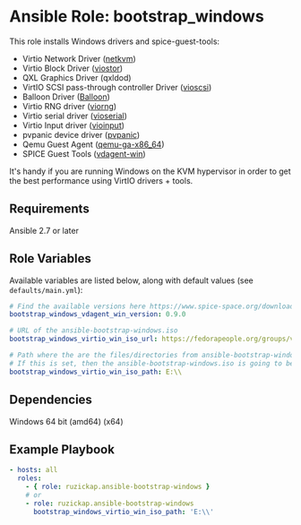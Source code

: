 # Ansible Role: bootstrap_windows

This role installs Windows drivers and spice-guest-tools:

* Virtio Network Driver ([netkvm](https://github.com/ansible-bootstrap-windows/kvm-guest-drivers-windows/tree/master/NetKVM))
* Virtio Block Driver ([viostor](https://github.com/ansible-bootstrap-windows/kvm-guest-drivers-windows/tree/master/viostor))
* QXL Graphics Driver (qxldod)
* VirtIO SCSI pass-through controller Driver ([vioscsi](https://github.com/ansible-bootstrap-windows/kvm-guest-drivers-windows/tree/master/vioscsi))
* Balloon Driver ([Balloon](https://github.com/ansible-bootstrap-windows/kvm-guest-drivers-windows/tree/master/Balloon))
* Virtio RNG driver ([viorng](https://github.com/ansible-bootstrap-windows/kvm-guest-drivers-windows/tree/master/viorng))
* Virtio serial driver ([vioserial](https://github.com/ansible-bootstrap-windows/kvm-guest-drivers-windows/tree/master/vioserial))
* Virtio Input driver ([vioinput](https://github.com/ansible-bootstrap-windows/kvm-guest-drivers-windows/tree/master/vioinput))
* pvpanic device driver ([pvpanic](https://github.com/ansible-bootstrap-windows/kvm-guest-drivers-windows/tree/master/pvpanic))
* Qemu Guest Agent ([qemu-ga-x86_64](https://wiki.libvirt.org/page/Qemu_guest_agent))
* SPICE Guest Tools ([vdagent-win](https://www.spice-space.org))

It's handy if you are running Windows on the KVM hypervisor in order to get the best performance using VirtIO drivers + tools.

## Requirements

Ansible 2.7 or later

## Role Variables

Available variables are listed below, along with default values
(see `defaults/main.yml`):

```yaml
# Find the available versions here https://www.spice-space.org/download/windows/vdagent/
bootstrap_windows_vdagent_win_version: 0.9.0

# URL of the ansible-bootstrap-windows.iso
bootstrap_windows_virtio_win_iso_url: https://fedorapeople.org/groups/virt/ansible-bootstrap-windows/direct-downloads/latest-virtio/ansible-bootstrap-windows.iso

# Path where the are the files/directories from ansible-bootstrap-windows.iso (usually CD-ROM).
# If this is set, then the ansible-bootstrap-windows.iso is going to be downloaded.
bootstrap_windows_virtio_win_iso_path: E:\\
```

## Dependencies

Windows 64 bit (amd64) (x64)

## Example Playbook

```yaml
- hosts: all
  roles:
    - { role: ruzickap.ansible-bootstrap-windows }
    # or
    - role: ruzickap.ansible-bootstrap-windows
      bootstrap_windows_virtio_win_iso_path: 'E:\\'
```

